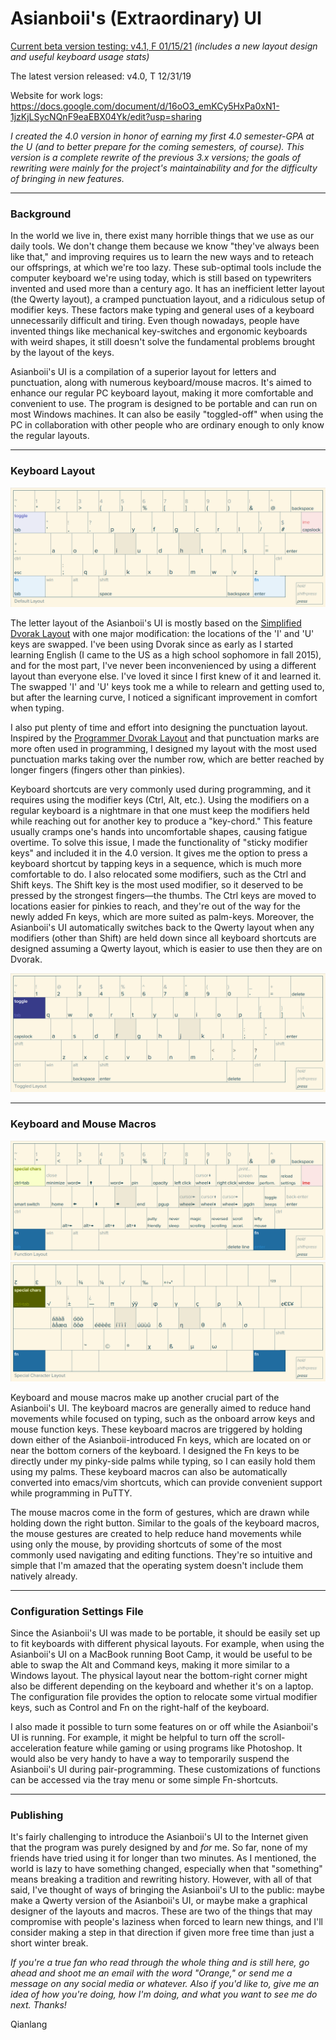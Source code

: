 
# Asianboii's (Extraordinary) UI


[Current beta version testing: v4.1, F 01/15/21](https://github.com/asianboii-chen/AsianboiisUI/blob/master/OldVersions/4.1/README.md) *(includes a new layout design and useful keyboard usage stats)*

The latest version released: v4.0, T 12/31/19

Website for work logs: https://docs.google.com/document/d/16oO3_emKCy5HxPa0xN1-1jzKjLSycNQnF9eaEBX04Yk/edit?usp=sharing

*I created the 4.0 version in honor of earning my first 4.0 semester-GPA at the U (and to better prepare for the coming semesters, of course). This version is a complete rewrite of the previous 3.x versions; the goals of rewriting were mainly for the project's maintainability and for the difficulty of bringing in new features.*

***
### Background

In the world we live in, there exist many horrible things that we use as our daily tools. We don't change them because we know "they've always been like that," and improving requires us to learn the new ways and to reteach our offsprings, at which we're too lazy. These sub-optimal tools include the computer keyboard we're using today, which is still based on typewriters invented and used more than a century ago. It has an inefficient letter layout (the Qwerty layout), a cramped punctuation layout, and a ridiculous setup of modifier keys. These factors make typing and general uses of a keyboard unnecessarily difficult and tiring. Even though nowadays, people have invented things like mechanical key-switches and ergonomic keyboards with weird shapes, it still doesn't solve the fundamental problems brought by the layout of the keys.

Asianboii's UI is a compilation of a superior layout for letters and punctuation, along with numerous keyboard/mouse macros. It's aimed to enhance our regular PC keyboard layout, making it more comfortable and convenient to use. The program is designed to be portable and can run on most Windows machines. It can also be easily "toggled-off" when using the PC in collaboration with other people who are ordinary enough to only know the regular layouts.

***
### Keyboard Layout

![The default Asianboii's UI layout](https://github.com/asianboii-chen/AsianboiisUI/blob/master/OldVersions/4.0/Layout-4.0-Default.png)

The letter layout of the Asianboii's UI is mostly based on the [Simplified Dvorak Layout](https://en.wikipedia.org/wiki/Dvorak_keyboard_layout) with one major modification: the locations of the 'I' and 'U' keys are swapped. I've been using Dvorak since as early as I started learning English (I came to the US as a high school sophomore in fall 2015), and for the most part, I've never been inconvenienced by using a different layout than everyone else. I've loved it since I first knew of it and learned it. The swapped 'I' and 'U' keys took me a while to relearn and getting used to, but after the learning curve, I noticed a significant improvement in comfort when typing.

I also put plenty of time and effort into designing the punctuation layout. Inspired by the [Programmer Dvorak Layout](https://www.kaufmann.no/roland/dvorak/) and that punctuation marks are more often used in programming, I designed my layout with the most used punctuation marks taking over the number row, which are better reached by longer fingers (fingers other than pinkies).

Keyboard shortcuts are very commonly used during programming, and it requires using the modifier keys (Ctrl, Alt, etc.). Using the modifiers on a regular keyboard is a nightmare in that one must keep the modifiers held while reaching out for another key to produce a "key-chord." This feature usually cramps one's hands into uncomfortable shapes, causing fatigue overtime. To solve this issue, I made the functionality of "sticky modifier keys" and included it in the 4.0 version. It gives me the option to press a keyboard shortcut by tapping keys in a sequence, which is much more comfortable to do. I also relocated some modifiers, such as the Ctrl and Shift keys. The Shift key is the most used modifier, so it deserved to be pressed by the strongest fingers—the thumbs. The Ctrl keys are moved to locations easier for pinkies to reach, and they're out of the way for the newly added Fn keys, which are more suited as palm-keys. Moreover, the Asianboii's UI automatically switches back to the Qwerty layout when any modifiers (other than Shift) are held down since all keyboard shortcuts are designed assuming a Qwerty layout, which is easier to use then they are on Dvorak.

![The "toggled" layout (activated by holding down Tab key or by using toggle-lock/suspension key)](https://github.com/asianboii-chen/AsianboiisUI/blob/master/OldVersions/4.0/Layout-4.0-Toggled.png)

***
### Keyboard and Mouse Macros

![](https://github.com/asianboii-chen/AsianboiisUI/blob/master/OldVersions/4.0/Layout-4.0-Functions.png)
![](https://github.com/asianboii-chen/AsianboiisUI/blob/master/OldVersions/4.0/Layout-4.0-SpecChars.png)

Keyboard and mouse macros make up another crucial part of the Asianboii's UI. The keyboard macros are generally aimed to reduce hand movements while focused on typing, such as the onboard arrow keys and mouse function keys. These keyboard macros are triggered by holding down either of the Asianboii-introduced Fn keys, which are located on or near the bottom corners of the keyboard. I designed the Fn keys to be directly under my pinky-side palms while typing, so I can easily hold them using my palms. These keyboard macros can also be automatically converted into emacs/vim shortcuts, which can provide convenient support while programming in PuTTY.

The mouse macros come in the form of gestures, which are drawn while holding down the right button. Similar to the goals of the keyboard macros, the mouse gestures are created to help reduce hand movements while using only the mouse, by providing shortcuts of some of the most commonly used navigating and editing functions. They're so intuitive and simple that I'm amazed that the operating system doesn't include them natively already.

***
### Configuration Settings File

Since the Asianboii's UI was made to be portable, it should be easily set up to fit keyboards with different physical layouts. For example, when using the Asianboii's UI on a MacBook running Boot Camp, it would be useful to be able to swap the Alt and Command keys, making it more similar to a Windows layout. The physical layout near the bottom-right corner might also be different depending on the keyboard and whether it's on a laptop. The configuration file provides the option to relocate some virtual modifier keys, such as Control and Fn on the right-half of the keyboard.

I also made it possible to turn some features on or off while the Asianboii's UI is running. For example, it might be helpful to turn off the scroll-acceleration feature while gaming or using programs like Photoshop. It would also be very handy to have a way to temporarily suspend the Asianboii's UI during pair-programming. These customizations of functions can be accessed via the tray menu or some simple Fn-shortcuts.

***
### Publishing

It's fairly challenging to introduce the Asianboii's UI to the Internet given that the program was purely designed by and *for* me. So far, none of my friends have tried using it for longer than two minutes. As I mentioned, the world is lazy to have something changed, especially when that "something" means breaking a tradition and rewriting history. However, with all of that said, I've thought of ways of bringing the Asianboii's UI to the public: maybe make a Qwerty version of the Asianboii's UI, or maybe make a graphical designer of the layouts and macros. These are two of the things that may compromise with people's laziness when forced to learn new things, and I'll consider making a step in that direction if given more free time than just a short winter break.

*If you're a true fan who read through the whole thing and is still here, go ahead and shoot me an email with the word "Orange," or send me a message on any social media or whatever. Also if you'd like to, give me an idea of how you're doing, how I'm doing, and what you want to see me do next. Thanks!*

Qianlang
